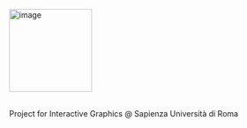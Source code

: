 <img width="150" alt="image" src="https://github.com/Angeloyo/sapienza-project/assets/33759346/c34820d1-f1a9-4604-b400-0b90f60ac9fa">
<br>
<br>

Project for Interactive Graphics @ Sapienza Università di Roma
